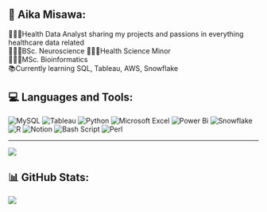 <!-- Simple bio and stats -->

## 🪷 Aika Misawa:
👩🏻‍💻Health Data Analyst sharing my projects and passions in everything healthcare data related<br/>
👩🏻‍🎓BSc. Neuroscience 👩🏻‍🎓Health Science Minor<br/>
👩🏻‍🎓MSc. Bioinformatics<br/>
📚Currently learning SQL, Tableau, AWS, Snowflake<br/>

## 💻 Languages and Tools:

![MySQL](https://img.shields.io/badge/mysql-4479A1.svg?style=for-the-badge&logo=mysql&logoColor=white) 
![Tableau](https://img.shields.io/badge/Tableau-E97627?style=for-the-badge&logo=Tableau&logoColor=white)
![Python](https://img.shields.io/badge/python-3670A0?style=for-the-badge&logo=python&logoColor=ffdd54) 
![Microsoft Excel](https://img.shields.io/badge/Microsoft_Excel-217346?style=for-the-badge&logo=microsoft-excel&logoColor=white)
![Power Bi](https://img.shields.io/badge/power_bi-F2C811?style=for-the-badge&logo=powerbi&logoColor=black) 
![Snowflake](https://img.shields.io/badge/snowflake-%2329B5E8.svg?style=for-the-badge&logo=snowflake&logoColor=white) 
![R](https://img.shields.io/badge/r-%23276DC3.svg?style=for-the-badge&logo=r&logoColor=white) 
![Notion](https://img.shields.io/badge/Notion-%23000000.svg?style=for-the-badge&logo=notion&logoColor=white)
![Bash Script](https://img.shields.io/badge/bash_script-%23121011.svg?style=for-the-badge&logo=gnu-bash&logoColor=white) 
![Perl](https://img.shields.io/badge/perl-%2339457E.svg?style=for-the-badge&logo=perl&logoColor=white) 

---
[![](https://visitcount.itsvg.in/api?id=Aika-Misawa&icon=5&color=12)](https://visitcount.itsvg.in)

<!-- Proudly created with GPRM ( https://gprm.itsvg.in ) -->

<!-- Github stats from https://github.com/anuraghazra/github-readme-stats -->
## 📊 GitHub Stats:
![](https://github-readme-streak-stats.herokuapp.com/?user=Aika-Misawa&theme=gruvbox_light&hide_border=false)<br/>
<!-- [![Anurag's GitHub stats](https://github-readme-stats.vercel.app/api?username=Aika-Misawa&show_icons=true&theme=gruvbox_light)](https://github.com/Aika-Misawa/github-readme-stats)<br/> -->
